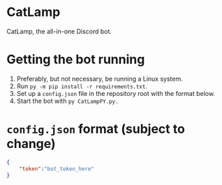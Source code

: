 # CatLamp
 CatLamp, the all-in-one Discord bot.

# Getting the bot running
 1. Preferably, but not necessary, be running a Linux system.
 2. Run `py -m pip install -r requirements.txt`.
 3. Set up a `config.json` file in the repository root with the format below.
 3. Start the bot with `py CatLampPY.py.`

# `config.json` format (subject to change)
```json
{
	"token":"bot_token_here"
}
```
